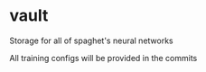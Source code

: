 # vault
Storage for all of spaghet's neural networks

All training configs will be provided in the commits